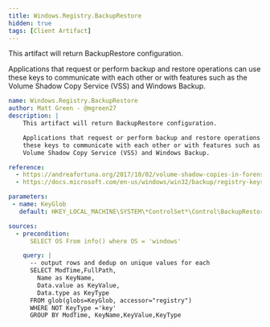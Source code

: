 ```yaml
---
title: Windows.Registry.BackupRestore
hidden: true
tags: [Client Artifact]
---
```


This artifact will return BackupRestore configuration.

Applications that request or perform backup and restore operations can use
these keys to communicate with each other or with features such as the
Volume Shadow Copy Service (VSS) and Windows Backup.


```yaml
name: Windows.Registry.BackupRestore
author: Matt Green - @mgreen27
description: |
    This artifact will return BackupRestore configuration.

    Applications that request or perform backup and restore operations can use
    these keys to communicate with each other or with features such as the
    Volume Shadow Copy Service (VSS) and Windows Backup.

reference:
  - https://andreafortuna.org/2017/10/02/volume-shadow-copies-in-forensic-analysis/
  - https://docs.microsoft.com/en-us/windows/win32/backup/registry-keys-for-backup-and-restore

parameters:
 - name: KeyGlob
   default: HKEY_LOCAL_MACHINE\SYSTEM\*ControlSet*\Control\BackupRestore\**

sources:
  - precondition:
      SELECT OS From info() where OS = 'windows'

    query: |
      -- output rows and dedup on unique values for each
      SELECT ModTime,FullPath,
        Name as KeyName,
        Data.value as KeyValue,
        Data.type as KeyType
      FROM glob(globs=KeyGlob, accessor="registry")
      WHERE NOT KeyType ='key'
      GROUP BY ModTime, KeyName,KeyValue,KeyType

```
